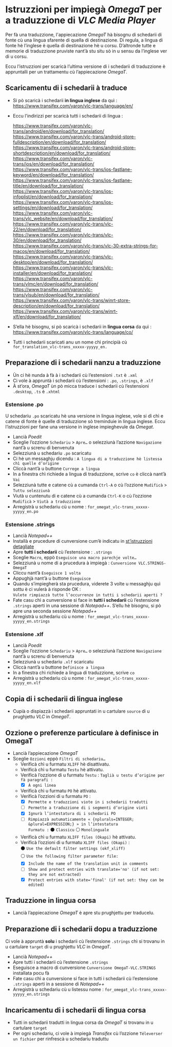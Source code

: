 # Istruzzioni per impiegà _OmegaT_ per a traduzzione di _VLC Media Player_

Per fà una traduzzione, l'appiecazione _OmegaT_ hà bisognu di schedarii di fonte cù una lingua sfarente di quella di destinazione. Di regula, a lingua di fonte hè l’inglese è quella di destinazione hè u corsu. D’altronde tutte e memorie di traduzzione pruviste nant’à stu situ sò in u sensu da l’inglese ver di u corsu.

Eccu l’istruzzioni per scaricà l’ultima versione di i schedarii di traduzzione è appruntalli per un trattamentu cù l’appiecazione _OmegaT_.

## Scaricamentu di i schedarii à traduce

- Si pò scaricà i schedarii __in lingua inglese__ da quì :  
  https://www.transifex.com/yaron/vlc-trans/language/en/

- Eccu l'indirizzi per scaricà tutti i schedarii di lingua :  

	https://www.transifex.com/yaron/vlc-trans/android/en/download/for_translation/  
	https://www.transifex.com/yaron/vlc-trans/android-store-fulldescription/en/download/for_translation/  
	https://www.transifex.com/yaron/vlc-trans/android-store-shortdescription/en/download/for_translation/  
	https://www.transifex.com/yaron/vlc-trans/ios/en/download/for_translation/  
	https://www.transifex.com/yaron/vlc-trans/ios-fastlane-keyword/en/download/for_translation/  
	https://www.transifex.com/yaron/vlc-trans/ios-fastlane-title/en/download/for_translation/  
	https://www.transifex.com/yaron/vlc-trans/ios-infoplist/en/download/for_translation/  
	https://www.transifex.com/yaron/vlc-trans/ios-settings/en/download/for_translation/  
	https://www.transifex.com/yaron/vlc-trans/vlc_website/en/download/for_translation/  
	https://www.transifex.com/yaron/vlc-trans/vlc-22/en/download/for_translation/  
	https://www.transifex.com/yaron/vlc-trans/vlc-30/en/download/for_translation/  
	https://www.transifex.com/yaron/vlc-trans/vlc-30-extra-strings-for-macos/en/download/for_translation/  
	https://www.transifex.com/yaron/vlc-trans/vlc-desktop/en/download/for_translation/  
	https://www.transifex.com/yaron/vlc-trans/vlc-installer/en/download/for_translation/  
	https://www.transifex.com/yaron/vlc-trans/vlmc/en/download/for_translation/  
	https://www.transifex.com/yaron/vlc-trans/vlsub/en/download/for_translation/  
	https://www.transifex.com/yaron/vlc-trans/winrt-store-description/en/download/for_translation/  
	https://www.transifex.com/yaron/vlc-trans/winrt-xlf/en/download/for_translation/  

- S’ella hè bisognu, si pò scaricà i schedarii in __lingua corsa__ da quì :  
  https://www.transifex.com/yaron/vlc-trans/language/co/

- Tutti i schedarii scaricati anu un nome chì principià cù `for_translation_vlc-trans_xxxxx-yyyyy_en.`

## Preparazione di i schedarii nanzu a traduzzione
- Ùn ci hè nunda à fà à i schedarii cù l’estensioni `.txt` è `.xml`
- Ci vole à appruntà i schedarii cù l’estensioni : `.po`, `.strings`, è `.xlf`
- À st’ora, _OmegaT_ ùn pò micca traduce i schedarii cù l’estensioni `.desktop`, `.ts` è `.xhtml`

### Estensione .po
U schedariu `.po` scaricatu hè una versione in lingua inglese, vole si dì chì e catene di fonte è quelle di traduzzione sò treminduie in lingua inglese. Eccu l’istruzzioni per fane una versione in inglese impieghevule da _Omegat_.

- Lancià _Poedit_
- Sceglie l’ozzione `Schedariu` > `Apre…` o selezziunà l’azzione `Navigazione` nant’à u screnu di benvenuta
- Selezziunà u schedariu `.po` scaricatu
- Ci hè un messaghju dicendu : `A lingua di a traduzzione hè listessa chì quelle d’origine`
- Cliccà nant’à u buttone `Currege a lingua`
- In a finestra chì richiede a lingua di traduzzione, scrive `co` è cliccà nant’à `Vai`
- Selezziunà tutte e catene cù a cumanda `Ctrl-A` o cù l’ozzione `Mudificà` > `Tuttu selezziunà`
- Viutà u cuntenutu di e catene cù a cumanda `Ctrl-K` o cù l’ozzione `Mudificà` > `Viutà a traduzzione`
- Arregistrà u schedariu cù u nome : `for_omegat_vlc-trans_xxxxx-yyyyy_en.po`

### Estensione .strings
- Lancià _Notepad++_
- Installà e prucedure di cunversione cum’è indicatu in [st’istruzzioni detagliate](Cunversione.md)
- Apre __tutti i schedarii__ cù l’estensione : `.strings`
- Sceglie `Macro`, eppò `Eseguisce una macro parechje volte…`
- Selezziunà u nome di a prucedura à impiegà : `Cunversione VLC.STRINGS-OmegaT`
- Cliccu nant’à `Eseguisce 1 volta`
- Appughjà nant’à u buttone `Eseguisce`
- Quandu s’impiegherà sta prucedura, viderete 3 volte u messaghju quì sottu è ci vulerà à risponde OK :  
  `Vulete rimpiazzà tutte l’occurrenze in tutti i schedarii aperti ?`
- Fate casu chì a cunversione si face in __tutti i schedarii__ cù l’estensione `.strings` aperti in una sessione di _Notepad++_. S’ellu hè bisognu, si pò apre una seconda sessione _Notepad++_
- Arregistrà u schedariu cù u nome : `for_omegat_vlc-trans_xxxxx-yyyyy_en.strings`

### Estensione .xlf
- Lancià _Poedit_
- Sceglie l’ozzione `Schedariu` > `Apre…` o selezziunà l’azzione `Navigazione` nant’à u screnu di benvenuta
- Selezziunà u schedariu `.xlf` scaricatu
- Cliccà nant’à u buttone `Definisce a lingua`
- In a finestra chì richiede a lingua di traduzzione, scrive `co`
- Arregistrà u schedariu cù u nome : `for_omegat_vlc-trans_xxxxx-yyyyy_en.xlf`

## Copia di i schedarii di lingua inglese

- Cupià o dispiazzà i schedarii appruntati in u cartulare `source` di u prughjettu _VLC_ in _OmegaT_.

## Ozzione o preferenze particulare à definisce in OmegaT

- Lancià l’appiecazione _OmegaT_
- Sceglie `Ozzioni` eppò `Filtri di schedariu…`
  - Verificà chì u furmatu `XLIFF` hè disattivatu. 
  - Verificà chì u furmatu `Testu` hè attivatu.  
  - Verificà l’ozzione di u furmatu `Testu` : 
          `Taglià u testu d’origine per fà paragrafi :`  
    - [x] `À ogni linea`
  - Verificà chì u furmatu `PO` hè attivatu.  
  - Verificà l’ozzioni di u furmatu `PO` :  
    - [x] `Permette e traduzzioni viote in i schedarii tradutti`
    - [ ] `Permette a traduzzione di i segmenti d’origine vioti`
    - [x] `Ignurà l’intestatura di i schedarii PO`
    - [ ] `Rimpiazzà autumaticamente « {nplurals=INTEGER; &plural=EXPRESSION;} » in l’intestatura`  
	      `Furmatu :` ⚫ `Classicu`   ⚪ `Monolinguale`
  - Verificà chì u furmatu `XLIFF files (Okapi)` hè attivatu.  
  - Verificà l’ozzioni di u furmatu `XLIFF files (Okapi)` :  
    ⚫ `Use the default filter settings (okf_xliff)`  
    ⚪ `Use the following filter parameter file:`
    - [x] `Include the name of the translation unit in comments`
    - [ ] `Show and protect entries with translate='no' (if not set: they are not extracted)`
    - [x] `Protect entries with state='final' (if not set: they can be edited)`

## Traduzzione in lingua corsa

- Lancià l’appiecazione _OmegaT_ è apre stu prughjettu per traducelu.

## Preparazione di i schedarii dopu a traduzzione
Ci vole à appruntà __solu__ i schedarii cù l’estensione `.strings` chì si trovanu in u cartulare `target` di u prughjettu _VLC_ in _OmegaT_.
- Lancià _Notepad++_
- Apre tutti i schedarii cù l’estensione `.strings`
- Eseguisce a macro di cunversione `Cunversione OmegaT-VLC.STRINGS` installata pocu fà
- Fate casu chì a cunversione si face in tutti i schedarii cù l’estensione `.strings` aperti in a sessione di _Notepad++_
- Arregistrà u schedariu cù u listessu nome : `for_omegat_vlc-trans_xxxxx-yyyyy_en.strings`

## Incaricamentu di i schedarii di lingua corsa
- Tutti in schedarii tradutti in lingua corsa da _OmegaT_ si trovanu in u cartulare `target`
- Per ogni schedariu, ci vole à impiegà _Transifex_ cù l’ozzione `Téleverser un fichier` per rinfrescà u schedariu traduttu
